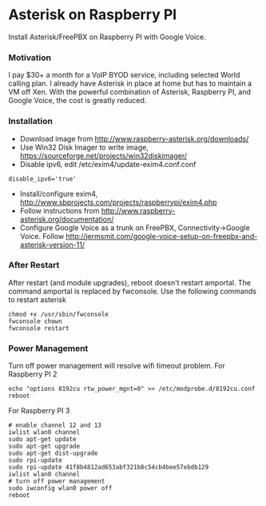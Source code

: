 # Asterisk on Raspberry PI
Install Asterisk/FreePBX on Raspberry PI with Google Voice.

### Motivation
I pay $30+ a month for a VoIP BYOD service, including selected World calling plan.  I already have Asterisk in place at home but has to maintain a VM off Xen.  With the powerful combination of Asterisk, Raspberry PI, and Google Voice, the cost is greatly reduced.

### Installation
- Download image from http://www.raspberry-asterisk.org/downloads/
- Use Win32 Disk Imager to write image, https://sourceforge.net/projects/win32diskimager/
- Disable ipv6, edit /etc/exim4/update-exim4.conf.conf
```
disable_ipv6='true'
```
- Install/configure exim4, http://www.sbprojects.com/projects/raspberrypi/exim4.php
- Follow instructions from http://www.raspberry-asterisk.org/documentation/
- Configure Google Voice as a trunk on FreePBX, Connectivity->Google Voice.  Follow http://jermsmit.com/google-voice-setup-on-freepbx-and-asterisk-version-11/
 
### After Restart
After restart (and module upgrades), reboot doesn't restart amportal.  The command amportal is replaced by fwconsole.  Use the following commands to restart asterisk
```
chmod +x /usr/sbin/fwconsole
fwconsole chown
fwconsole restart
```

### Power Management
Turn off power management will resolve wifi timeout problem.
For Raspberry PI 2
```
echo "options 8192cu rtw_power_mgnt=0" >> /etc/modprobe.d/8192cu.conf
reboot
```
For Raspberry PI 3
```
# enable channel 12 and 13
iwlist wlan0 channel
sudo apt-get update
sudo apt-get upgrade
sudo apt-get dist-upgrade
sudo rpi-update
sudo rpi-update 41f8b4812ad653abf321b8c54cb4bee57ebdb129
iwlist wlan0 channel
# turn off power management
sudo iwconfig wlan0 power off
reboot
```

